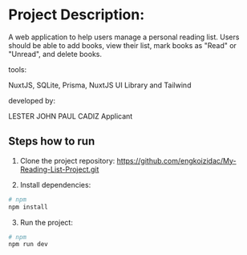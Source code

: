 # Project Description:

A web application to help users manage a personal reading list. Users should be able to add books, view their list, mark books as "Read" or "Unread", and delete books.

tools:

NuxtJS, SQLite, Prisma, NuxtJS UI Library and Tailwind

developed by:

LESTER JOHN PAUL CADIZ
Applicant

## Steps how to run

1. Clone the project repository: https://github.com/engkoizidac/My-Reading-List-Project.git

2. Install dependencies:

```bash
# npm
npm install
```

3. Run the project:

```bash
# npm
npm run dev
```

